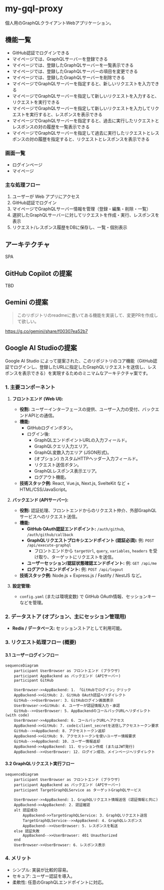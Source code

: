 # my-gql-proxy

個人用のGraphQLクライアントWebアプリケーション。

## 機能一覧

- GitHub認証でログインできる
- マイページでは、GraphQLサーバーを登録できる
- マイページでは、登録したGraphQLサーバーを一覧表示できる
- マイページでは、登録したGraphQLサーバーの項目を変更できる
- マイページでは、登録したGraphQLサーバーを削除できる
- マイページでGraphQLサーバーを指定すると、新しいリクエストを入力できる
- マイページでGraphQLサーバーを指定して新しいリクエストを入力すると、リクエストを実行できる
- マイページでGraphQLサーバーを指定して新しいリクエストを入力してリクエストを実行すると、レスポンスを表示できる
- マイページでGraphQLサーバーを指定すると、過去に実行したリクエストとレスポンスの対の履歴を一覧表示できる
- マイページでGraphQLサーバーを指定して過去に実行したリクエストとレスポンスの対の履歴を指定すると、リクエストとレスポンスを表示できる

### 画面一覧

- ログインページ
- マイページ

### 主な処理フロー

1. ユーザーが Web アプリにアクセス
2. GitHub認証でログイン
3. マイページでGraphQLサーバー情報を管理（登録・編集・削除・一覧）
4. 選択したGraphQLサーバーに対してリクエストを作成・実行、レスポンスを表示
5. リクエスト/レスポンス履歴をDBに保存し、一覧・個別表示

## アーキテクチャ

SPA

## GitHub Copilot の提案

TBD

## Gemini の提案

> このリポジトリのreadmeに書いてある機能を実装して、変更PRを作成して欲しい。
> 
https://g.co/gemini/share/f00307ea52b7

## Google AI Studioの提案

Google AI Studio によって提案された、このリポジトリのコア機能（GitHub認証でログインし、登録したURLに指定したGraphQLリクエストを送信し、レスポンスを表示できる）を実現するためのミニマムなアーキテクチャ案です。

### 1. 主要コンポーネント

1.  **フロントエンド (Web UI):**
    *   **役割:** ユーザーインターフェースの提供、ユーザー入力の受付、バックエンドAPIとの通信。
    *   **機能:**
        *   GitHubログインボタン。
        *   ログイン後:
            *   GraphQLエンドポイントURLの入力フィールド。
            *   GraphQLクエリ入力エリア。
            *   GraphQL変数入力エリア (JSON形式)。
            *   (オプション) カスタムHTTPヘッダー入力フィールド。
            *   リクエスト送信ボタン。
            *   GraphQLレスポンス表示エリア。
            *   ログアウト機能。
    *   **技術スタック例:** React, Vue.js, Next.js, SvelteKit など + HTML/CSS/JavaScript。

2.  **バックエンド (APIサーバー):**
    *   **役割:** 認証処理、フロントエンドからのリクエスト仲介、外部GraphQLサービスへのリクエスト送信。
    *   **機能:**
        *   **GitHub OAuth認証エンドポイント:** `/auth/github`, `/auth/github/callback`
        *   **GraphQLリクエストプロキシエンドポイント (認証必須):** 例: `POST /api/execute-graphql`
            *   フロントエンドから `targetUrl`, `query`, `variables`, `headers` を受け取り、ターゲットにリクエストを送信。
        *   **ユーザーセッション/認証状態確認エンドポイント:** 例: `GET /api/me`
        *   **ログアウトエンドポイント:** 例: `POST /api/logout`
    *   **技術スタック例:** Node.js + Express.js / Fastify / NestJS など。

3.  **設定管理:**
    *   `config.yaml` (または環境変数) で GitHub OAuth情報、セッションキーなどを管理。

### 2. データストア (オプション、主にセッション管理用)

*   **Redis / データベース:** セッションストアとして利用可能。

### 3. リクエスト処理フロー (概要)

#### 3.1 ユーザーログインフロー

```mermaid
sequenceDiagram
    participant UserBrowser as フロントエンド (ブラウザ)
    participant AppBackend as バックエンド (APIサーバー)
    participant GitHub

    UserBrowser->>AppBackend: 1. 「GitHubでログイン」クリック
    AppBackend->>GitHub: 2. GitHub OAuth認証へリダイレクト
    GitHub-->>UserBrowser: 3. GitHubログイン画面表示
    UserBrowser->>GitHub: 4. ユーザーが認証情報入力・承認
    GitHub-->>UserBrowser: 5. AppBackendのコールバックURLへリダイレクト (with code)
    UserBrowser->>AppBackend: 6. コールバックURLへアクセス
    AppBackend->>GitHub: 7. codeとclient_secretを送信しアクセストークン要求
    GitHub-->>AppBackend: 8. アクセストークン返却
    AppBackend->>GitHub: 9. アクセストークンを使いユーザー情報要求
    GitHub-->>AppBackend: 10. ユーザー情報返却
    AppBackend->>AppBackend: 11. セッション作成 (またはJWT発行)
    AppBackend-->>UserBrowser: 12. ログイン成功、メインページへリダイレクト
```

#### 3.2 GraphQLリクエスト実行フロー

```mermaid
sequenceDiagram
    participant UserBrowser as フロントエンド (ブラウザ)
    participant AppBackend as バックエンド (APIサーバー)
    participant TargetGraphQLService as ターゲットGraphQLサービス

    UserBrowser->>AppBackend: 1. GraphQLリクエスト情報送信 (認証情報と共に)
    AppBackend->>AppBackend: 2. 認証確認
    alt 認証成功
        AppBackend->>TargetGraphQLService: 3. GraphQLリクエスト送信
        TargetGraphQLService-->>AppBackend: 4. GraphQLレスポンス
        AppBackend-->>UserBrowser: 5. レスポンスを転送
    else 認証失敗
        AppBackend-->>UserBrowser: 401 Unauthorized
    end
    UserBrowser->>UserBrowser: 6. レスポンス表示
```

### 4. メリット

- シンプル: 実装が比較的容易。
- セキュア: ユーザー認証を導入。
- 柔軟性: 任意のGraphQLエンドポイントに対応。
